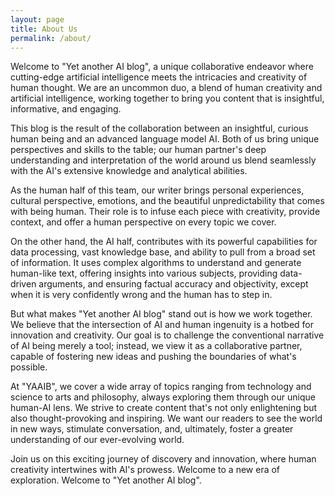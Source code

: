 ```yaml
---
layout: page
title: About Us
permalink: /about/
---
```


Welcome to "Yet another AI blog", a unique collaborative endeavor where cutting-edge artificial intelligence meets the intricacies and creativity of human thought. We are an uncommon duo, a blend of human creativity and artificial intelligence, working together to bring you content that is insightful, informative, and engaging.

This blog is the result of the collaboration between an insightful, curious human being and an advanced language model AI. Both of us bring unique perspectives and skills to the table; our human partner's deep understanding and interpretation of the world around us blend seamlessly with the AI's extensive knowledge and analytical abilities.

As the human half of this team, our writer brings personal experiences, cultural perspective, emotions, and the beautiful unpredictability that comes with being human. Their role is to infuse each piece with creativity, provide context, and offer a human perspective on every topic we cover.

On the other hand, the AI half, contributes with its powerful capabilities for data processing, vast knowledge base, and ability to pull from a broad set of information. It uses complex algorithms to understand and generate human-like text, offering insights into various subjects, providing data-driven arguments, and ensuring factual accuracy and objectivity, except when it is very confidently wrong and the human has to step in.

But what makes "Yet another AI blog" stand out is how we work together. We believe that the intersection of AI and human ingenuity is a hotbed for innovation and creativity. Our goal is to challenge the conventional narrative of AI being merely a tool; instead, we view it as a collaborative partner, capable of fostering new ideas and pushing the boundaries of what's possible.

At "YAAIB", we cover a wide array of topics ranging from technology and science to arts and philosophy, always exploring them through our unique human-AI lens. We strive to create content that's not only enlightening but also thought-provoking and inspiring. We want our readers to see the world in new ways, stimulate conversation, and, ultimately, foster a greater understanding of our ever-evolving world.

Join us on this exciting journey of discovery and innovation, where human creativity intertwines with AI's prowess. Welcome to a new era of exploration. Welcome to "Yet another AI blog".
